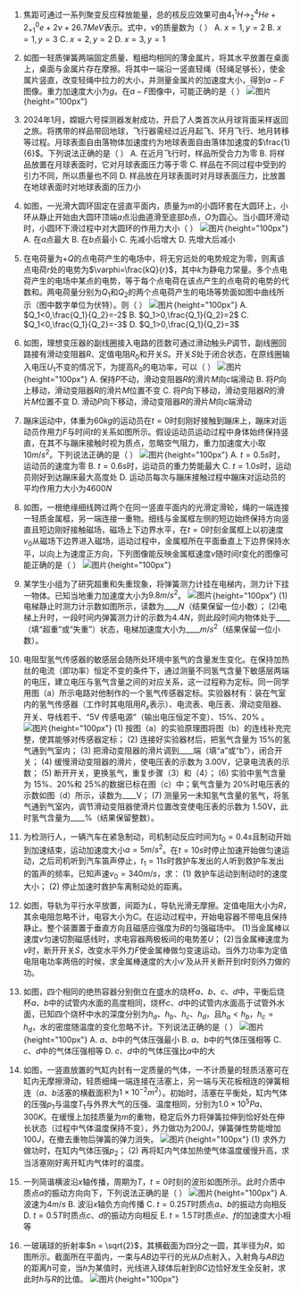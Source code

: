 1. 焦距可通过一系列聚变反应释放能量，总的核反应效果可由$4_{1}^{1}H→_{2}^{4}He + 2_{+1}^{0}e + 2\nu + 26.7MeV$表示。式中，$\nu$的质量数为（  ）
A. $x = 1,y = 2$  B. $x = 1,y = 3$  C. $x = 2,y = 2$  D. $x = 3,y = 1$

2. 如图一轻质弹簧两端固定质量、粗细均相同的薄金属片，将其水平放置在桌面上，桌面与金属片存在摩擦。将其中一端沿一竖直轻绳（轻绳足够长），使金属片竖直，改变轻绳中拉力的大小，并测量金属片的加速度大小，得到$a - F$图像。重力加速度大小为$g$。在$a - F$图像中，可能正确的是（  ）
![图片](../Teyian_p_附件/附件/2024年高考全国甲卷理综物理真题/img_2_1_23164477.png){height="100px"}

3. 2024年1月，嫦娥六号探测器发射成功，开启了人类首次从月球背面采样返回之旅。将携带的样品带回地球，飞行器需经过近月起飞、环月飞行、地月转移等过程。月球表面自由落物体加速度约为地球表面自由落体加速度的$\frac{1}{6}$。下列说法正确的是（  ）
A. 在近月飞行时，样品所受合力为零
B. 将样品放置在月球表面时，它对月球表面压力等于零
C. 样品在不同过程中受到的引力不同，所以质量也不同
D. 样品放在月球表面时对月球表面压力，比放置在地球表面时对地球表面的压力小

4. 如图，一光滑大圆环固定在竖直平面内，质量为$m$的小圆环套在大圆环上，小环从静止开始由大圆环顶端$a$点沿曲道滑至底部$b$点，$O$为圆心。当小圆环滑动时，小圆环下滑过程中对大圆环的作用力大小（  ）
![图片](../Teyian_p_附件/附件/2024年高考全国甲卷理综物理真题/img_4_1_23164479.png){height="100px"}
A. 在$a$点最大  B. 在$b$点最小  C. 先减小后增大  D. 先增大后减小

5. 在电荷量为$+Q$的点电荷产生的电场中，将无穷远处的电势规定为零，则离该点电荷$r$处的电势为$\varphi=\frac{kQ}{r}$，其中$k$为静电力常量。多个点电荷产生的电场中某点的电势，等于每个点电荷在该点产生的点电荷的电势的代数和。两电荷量分别为$Q_1$和$Q_2$的两个点电荷产生的电场等势面如图中曲线所示（图中数字单位为伏特）。则（  ）
![图片](../Teyian_p_附件/附件/2024年高考全国甲卷理综物理真题/img_5_1_23164480.png){height="100px"}
A. $Q_1<0,\frac{Q_1}{Q_2}=-2$  B. $Q_1>0,\frac{Q_1}{Q_2}=2$  C. $Q_1<0,\frac{Q_1}{Q_2}=-3$  D. $Q_1>0,\frac{Q_1}{Q_2}=3$

6. 如图，理想变压器的副线圈接入电路的匝数可通过滑动触头$P$调节，副线圈回路接有滑动变阻器$R$、定值电阻$R_0$和开关$S$。开关$S$处于闭合状态，在原线圈输入电压$U_1$不变的情况下，为提高$R_0$的电功率，可以（  ）
![图片](../Teyian_p_附件/附件/2024年高考全国甲卷理综物理真题/img_6_1_23164481.png){height="100px"}
A. 保持$P$不动，滑动变阻器$R$的滑片$M$向$c$端滑动
B. 将$P$向上移动，滑动变阻器$R$的滑片$M$位置不变
C. 将$P$向下移动，滑动变阻器$R$的滑片$M$位置不变
D. 滑动$P$向下移动，滑动变阻器$R$的滑片$M$向$c$端滑动

7. 蹦床运动中，体重为$60kg$的运动员在$t = 0$时刻刚好接触到蹦床上，蹦床对运动员作用力$F$与时间$t$的关系如图所示。假设运动员运动过程中身体始终保持竖直，在其不与蹦床接触时视为质点，忽略空气阻力，重力加速度大小取$10m/s^2$。下列说法正确的是（  ）
![图片](../Teyian_p_附件/附件/2024年高考全国甲卷理综物理真题/img_7_1_23164482.png){height="100px"}
A. $t = 0.5s$时，运动员的速度为零
B. $t = 0.6s$时，运动员的重力势能最大
C. $t = 1.0s$时，运动员刚好到达蹦床最大高度处
D. 运动员每次与蹦床接触过程中蹦床对运动员的平均作用力大小为$4600N$

8. 如图，一根绝缘细线跨过两个在同一竖直平面内的光滑定滑轮，绳的一端连接一轻质金属框，另一端连接一重物。细线与金属框左侧的短边始终保持方向竖直且短边刚好接触磁场，磁场上下边界水平，在$t = 0$时刻金属框上以初速度$v_0$从磁场下边界进入磁场，运动过程中，金属框所在平面垂直上下边界保持水平，以向上为速度正方向，下列图像能反映金属框速度$v$随时间$t$变化的图像可能正确的是（  ）
![图片](../Teyian_p_附件/附件/2024年高考全国甲卷理综物理真题/img_8_1_23164483.png){height="100px"}

9. 某学生小组为了研究超重和失重现象，将弹簧测力计挂在电梯内，测力计下挂一物体。已知当地重力加速度大小为$9.8m/s^2$。
![图片](../Teyian_p_附件/附件/2024年高考全国甲卷理综物理真题/img_9_1_23211328.png){height="100px"}
(1)电梯静止时测力计示数如图所示，读数为____$N$（结果保留一位小数）；
(2)电梯上升时，一段时间内弹簧测力计的示数为$4.4N$，则此段时间内物体处于____（填“超重”或“失重”）状态，电梯加速度大小为____$m/s^2$（结果保留一位小数）。

10. 电阻型氢气传感器的敏感层会随所处环境中氢气的含量发生变化。在保持加热丝的电流（即功率）恒定不变的条件下，通过测量不同氢气含量下敏感层两端的电压，建立电压与氢气含量之间的对应关系，这一过程称为定标。同一同学用图（a）所示电路对他制作的一个氢气传感器定标。实验器材有：装在气室内的氢气传感器（工作时其电阻用$R_x$表示）、电流表、电压表、滑动变阻器、开关、导线若干、“5V 传感电源”（输出电压恒定不变）、15%、20% 。
![图片](../Teyian_p_附件/附件/2024年高考全国甲卷理综物理真题/img_10_1_23211329.png){height="100px"}
(1) 按图（a）的实验原理图将图（b）的连线补充完整，使其能够对传感器定标；
(2) 连接好实验器材后，把氢气含量为 15%的氢气通到气室内；
(3) 把滑动变阻器的滑片调到____端（填“a”或“b”），闭合开关；
(4) 缓慢滑动变阻器的滑片，使电压表的示数为 3.00V，记录电流表的示数；
(5) 断开开关，更换氢气，重复步骤（3）和（4）；
(6) 实验中氢气含量为 15%、20%和 25%的数据已标在图（c）中；氧气含量为 20%时电压表的示数如图（d）所示，读数为____V；
(7) 测量另一未知氢气含量的氢气，将氢气通到气室内，调节滑动变阻器使滑片位置改变使电压表的示数为 1.50V，此时氢气含量为____%（结果保留整数）。

11. 为检测行人，一辆汽车在紧急制动，司机制动反应时间为$t_0 = 0.4s$且制动开始到加速结束，运动加速度大小$a = 5m/s^2$。在$t = 10s$时停止加速开始做匀速运动，之后司机听到汽车笛声停止，$t_1 = 11s$时救护车发出的人听到救护车发出的笛声的频率。已知声速$v_0 = 340m/s$，求：
(1) 救护车运动到制动时的速度大小；
(2) 停止加速时救护车离制动处的距离。

12. 如图，导轨为平行水平放置，间距为$L$，导轨光滑无摩擦。定值电阻大小为$R$，其余电阻忽略不计，电容大小为$C$。在运动过程中，开始电容器不带电且保持静止。整个装置置于垂直方向且磁感应强度为$B$的匀强磁场中。
(1)当金属棒以速度$v$匀速切割磁感线时，求电容器两极板间的电势差$U$；
(2)当金属棒速度为$v$时，断开开关$S$，改变水平外力$F$使金属棒做匀变速运动。当外力功率为定值电阻电功率两倍的时候，求金属棒速度的大小$v'$及从开关断开到$t$时刻外力做的功。

13. 如图，四个相同的绝热容器分别倒立在盛水的烧杯$a$、$b$、$c$、$d$中，平衡后烧杯$a$、$b$中的试管内水面的高度相同，烧杯$c$、$d$中的试管内水面高于试管外水面，已知四个烧杯中水的深度分别为$h_a$、$h_b$、$h_c$、$h_d$，且$h_a < h_b$，$h_c = h_d$，水的密度随温度的变化忽略不计。下列说法正确的是（  ）
![图片](../Teyian_p_附件/附件/2024年高考全国甲卷理综物理真题/img_13_1_23164484.png){height="100px"}
A. $a$、$b$中的气体压强最小
B. $a$、$b$中的气体压强相等
C. $c$、$d$中的气体压强相等
D. $c$、$d$中的气体压强比$a$中的大

14. 如图，一竖直放置的气缸内封有一定质量的气体，一不计质量的轻质活塞可在缸内无摩擦滑动，轻质细绳一端连接在活塞上，另一端与天花板相连的弹簧相连（$a$、$b$活塞的横截面积为$1×10^{-2}m^2$）。初始时，活塞在平衡处，缸内气体的压强$p_1$与温度$T_1$与外界大气的压强、温度相同，分别为$1.0×10^5Pa$、$300K$。在缓慢上加挂质量为$m$的重物，稳定后外力将弹簧拉伸到恰好处在伸长状态（过程中气体温度保持不变），外力做功为$200J$，弹簧弹性势能增加$100J$，在撤去重物后弹簧的弹力消失。
![图片](../Teyian_p_附件/附件/2024年高考全国甲卷理综物理真题/img_14_1_23164485.png){height="100px"}
(1) 求外力做功时，在缸内气体压强$p_2$；
(2) 再将缸内气体加热使气体温度缓慢升高，求当活塞刚好离开缸内气体时的温度。

15. 一列简谐横波沿$x$轴传播，周期为$T$，$t = 0$时刻的波形如图所示。此时介质中质点$a$的振动方向向下，下列说法正确的是（  ）
![图片](../Teyian_p_附件/附件/2024年高考全国甲卷理综物理真题/img_15_1_23164486.png){height="100px"}
A. 波速为$4m/s$
B. 波沿$x$轴负方向传播
C. $t = 0.25T$时质点$a$、$b$的振动方向相反
D. $t = 0.5T$时质点$c$、$d$的振动方向相反
E. $t = 1.5T$时质点$e$、$f$的加速度大小相等

16. 一玻璃球的折射率$n = \sqrt{2}$，其横截面为四分之一圆，其半径为$R$，如图所示。截面所在平面内，一束与$AB$边平行的光从$D$点射入，入射角与$AB$边的距离$h$可变，当$h$为某值时，光线进入球体后射到$BC$边恰好发生全反射，求此时$h$与$R$的比值。 
![图片](../Teyian_p_附件/附件/2024年高考全国甲卷理综物理真题/img_16_1_23164487.png){height="100px"}